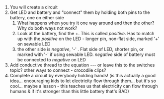 1. You will create a circuit
2. Get LED and battery and "connect" them by holding both pins to the battery, one on either side
   1. What happens when you try it one way around and then the other? Why do both ways not work?
   2. Look at the battery, find the +. This is called *positive*. Has to match up with the *positive* on the LED - longer pin, non-flat side, marked '+' on sewable LED
   3. the other side is *negative*, '-' . Flat side of LED, shorter pin, or marked with '-' if using sewable LED. *negative* side of battery must be connected to *negative* on LED
3. Add conductive thread to the equation --- or leave this to the switches topic? other ways to connect - crocodile clips? 
4. Complete a circuit by everybody holding hands! (is this actually a good idea... encouraging kids to let electricity flow through them... but it's so cool... maybe a lesson - this teaches us that electricity can flow through humans & if it's stronger than this little battery that's BAD)

<!-- TODO: PICTURES!! --> 

